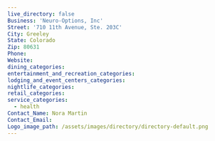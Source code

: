 ```yaml
---
live_directory: false
Business: 'Neuro-Options, Inc'
Street: '710 11th Avenue, Ste. 203C'
City: Greeley
State: Colorado
Zip: 80631
Phone:
Website:
dining_categories:
entertainment_and_recreation_categories:
lodging_and_event_centers_categories:
nightlife_categories:
retail_categories:
service_categories:
  - health
Contact_Name: Nora Martin
Contact_Email:
Logo_image_path: /assets/images/directory/directory-default.png
---
```



